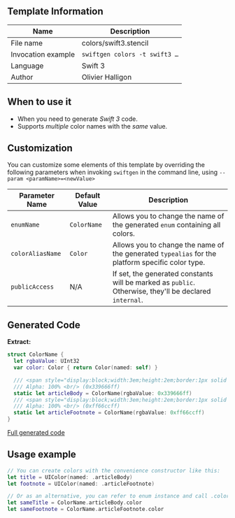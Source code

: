 ## Template Information

| Name      | Description       |
| --------- | ----------------- |
| File name | colors/swift3.stencil |
| Invocation example | `swiftgen colors -t swift3 …` |
| Language | Swift 3 |
| Author | Olivier Halligon |

## When to use it

- When you need to generate *Swift 3* code.
- Supports _multiple_ color names with the _same_ value.

## Customization

You can customize some elements of this template by overriding the following parameters when invoking `swiftgen` in the command line, using `--param <paramName>=<newValue>`

| Parameter Name | Default Value | Description |
| -------------- | ------------- | ----------- |
| `enumName` | `ColorName` | Allows you to change the name of the generated `enum` containing all colors. |
| `colorAliasName` | `Color` | Allows you to change the name of the generated `typealias` for the platform specific color type. |
| `publicAccess` | N/A | If set, the generated constants will be marked as `public`. Otherwise, they'll be declared `internal`. |

## Generated Code

**Extract:**

```swift
struct ColorName {
  let rgbaValue: UInt32
  var color: Color { return Color(named: self) }

  /// <span style="display:block;width:3em;height:2em;border:1px solid black;background:#339666"></span>
  /// Alpha: 100% <br/> (0x339666ff)
  static let articleBody = ColorName(rgbaValue: 0x339666ff)
  /// <span style="display:block;width:3em;height:2em;border:1px solid black;background:#ff66cc"></span>
  /// Alpha: 100% <br/> (0xff66ccff)
  static let articleFootnote = ColorName(rgbaValue: 0xff66ccff)
}
```

[Full generated code](https://github.com/SwiftGen/templates/blob/master/Tests/Fixtures/Generated/Colors/swift3-context-defaults.swift)

## Usage example

```swift
// You can create colors with the convenience constructor like this:
let title = UIColor(named: .articleBody)
let footnote = UIColor(named: .articleFootnote)

// Or as an alternative, you can refer to enum instance and call .color on it:
let sameTitle = ColorName.articleBody.color
let sameFootnote = ColorName.articleFootnote.color
```
